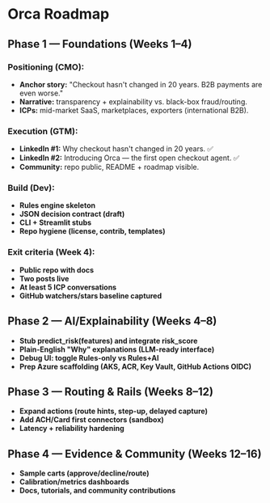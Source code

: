 # Orca Roadmap

## Phase 1 — Foundations (Weeks 1–4)

### Positioning (CMO):
- **Anchor story:** "Checkout hasn't changed in 20 years. B2B payments are even worse."
- **Narrative:** transparency + explainability vs. black-box fraud/routing.
- **ICPs:** mid-market SaaS, marketplaces, exporters (international B2B).

### Execution (GTM):
- **LinkedIn #1:** Why checkout hasn't changed in 20 years. ✅
- **LinkedIn #2:** Introducing Orca — the first open checkout agent. ✅
- **Community:** repo public, README + roadmap visible.

### Build (Dev):
- **Rules engine skeleton**
- **JSON decision contract (draft)**
- **CLI + Streamlit stubs**
- **Repo hygiene (license, contrib, templates)**

### Exit criteria (Week 4):
- **Public repo with docs**
- **Two posts live**
- **At least 5 ICP conversations**
- **GitHub watchers/stars baseline captured**

## Phase 2 — AI/Explainability (Weeks 4–8)
- **Stub predict_risk(features) and integrate risk_score**
- **Plain-English "Why" explanations (LLM-ready interface)**
- **Debug UI: toggle Rules-only vs Rules+AI**
- **Prep Azure scaffolding (AKS, ACR, Key Vault, GitHub Actions OIDC)**

## Phase 3 — Routing & Rails (Weeks 8–12)
- **Expand actions (route hints, step-up, delayed capture)**
- **Add ACH/Card first connectors (sandbox)**
- **Latency + reliability hardening**

## Phase 4 — Evidence & Community (Weeks 12–16)
- **Sample carts (approve/decline/route)**
- **Calibration/metrics dashboards**
- **Docs, tutorials, and community contributions**



